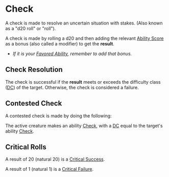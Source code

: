 # Check
A check is made to resolve an uncertain situation with stakes. (Also known as a "d20 roll" or "roll").

A check is made by rolling a d20 and then adding the relevant [Ability Score](../Player%20Characters/Chosen%20Statistics/Ability%20Scores.md) as a bonus (also called a modifier) to get the **result**. 
- *If it is your [Favored Ability](../Player%20Characters/Favored%20Ability.md), remember to add that bonus.*
## Check Resolution
The check is successful if the **result** meets or exceeds the difficulty class ([DC](DC.md)) of the target. Otherwise, the check is considered a failure.
## Contested Check
A contested check is made by doing the following:

The active creature makes an ability [Check](Check.md), with a [DC](DC.md) equal to the target's ability [Check](Check.md).
## Critical Rolls
A result of 20 (natural 20) is a [Critical Success](Dice%20Rolls/Critical%20Success.md).

A result of 1 (natural 1) is a [Critical Failure](Dice%20Rolls/Critical%20Failure.md).